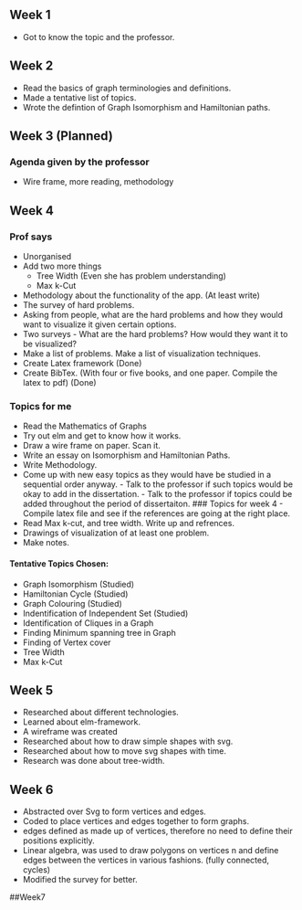 ## Week 1
- Got to know the topic and the professor.

## Week 2
- Read the basics of graph terminologies and definitions.
- Made a tentative list of topics.
- Wrote the defintion of Graph Isomorphism and Hamiltonian paths. 

## Week 3 (Planned)
### Agenda given by the professor
- Wire frame, more reading, methodology

## Week 4
### Prof says
- Unorganised
- Add two more things
	- Tree Width (Even she has problem understanding)
	- Max k-Cut
- Methodology about the functionality of the app. (At least write)
- The survey of hard problems.
- Asking from people, what are the hard problems and how they would want to visualize it given certain options.
- Two surveys - What are the hard problems? How would they want it to be visualized?
- Make a list of problems. Make a list of visualization techniques.
- Create Latex framework (Done)
- Create BibTex. (With four or five books, and one paper. Compile the latex to pdf) (Done)





### Topics for me
- Read the Mathematics of Graphs
- Try out elm and get to know how it works.
- Draw a wire frame on paper. Scan it.
- Write an essay on Isomorphism and Hamiltonian Paths.
- Write Methodology.
- Come up with new easy topics as they would have be studied in a sequential order anyway.  - Talk to the professor if such topics would be okay to add in the dissertation.  - Talk to the professor if topics could be added throughout the period of dissertaiton.  ### Topics for week 4 - Compile latex file and see if the references are going at the right place.
- Read Max k-cut, and tree width. Write up and refrences.
- Drawings of visualization of at least one problem.
- Make notes.

#### Tentative Topics Chosen:
- Graph Isomorphism								(Studied)  
- Hamiltonian Cycle								(Studied)
- Graph Colouring								(Studied)
- Indentification of Independent Set			(Studied)       
- Identification of Cliques in a Graph
- Finding Minimum spanning tree in Graph
- Finding of Vertex cover
- Tree Width
- Max k-Cut

## Week 5
- Researched about different technologies.
- Learned about elm-framework.
- A wireframe was created
- Researched about how to draw simple shapes with svg.
- Researched about how to move svg shapes with time.
- Research was done about tree-width.


## Week 6
- Abstracted over Svg to form vertices and edges.
- Coded to place vertices and edges together to form graphs.
- edges defined as made up of vertices, therefore no need to define
   their positions explicitly.
- Linear algebra, was used to draw polygons on vertices n and define
  edges between the vertices in various fashions. (fully connected, cycles)
- Modified the survey for better.

##Week7
